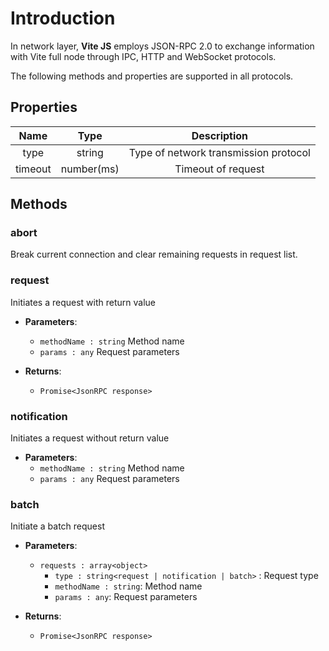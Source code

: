 # Introduction

In network layer, **Vite JS** employs JSON-RPC 2.0 to exchange information with Vite full node through IPC, HTTP and WebSocket protocols.

The following methods and properties are supported in all protocols.

## Properties

|  Name  | Type | Description |
|:------------:|:-----:|:-----:|
| type |  string | Type of network transmission protocol |
| timeout | number(ms) | Timeout of request |

## Methods

### abort
Break current connection and clear remaining requests in request list.

### request
Initiates a request with return value

- **Parameters**: 
  * `methodName : string` Method name
  * `params : any` Request parameters

- **Returns**:
    - `Promise<JsonRPC response>`

### notification
Initiates a request without return value

- **Parameters**: 
  * `methodName : string` Method name
  * `params : any` Request parameters

### batch
Initiate a batch request

- **Parameters**: 
  * `requests : array<object>` 
	- `type : string<request | notification | batch>` : Request type
    - `methodName : string`: Method name
    - `params : any`: Request parameters

- **Returns**:
    - `Promise<JsonRPC response>`
